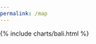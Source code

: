 ```yaml
---
permalink: /map
---
```

{% include charts/bali.html %}
<style>
    html, body, #wrapper {
        width: 100%;
        height: 100%;
        padding: 0px;
        margin: 0px;
    }
</style>
